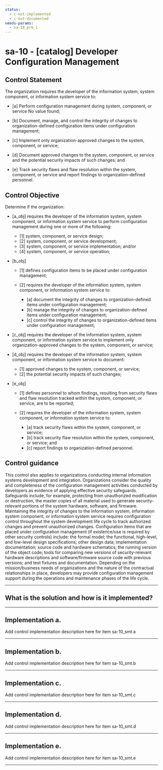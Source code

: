 ```yaml
---
status:
  - c-not-implemented
  - c-not-documented
needs-params:
  - sa-10_prm_1
---
```


# sa-10 - \[catalog\] Developer Configuration Management

## Control Statement

The organization requires the developer of the information system, system component, or information system service to:

- \[a\] Perform configuration management during system, component, or service No value found;

- \[b\] Document, manage, and control the integrity of changes to organization-defined configuration items under configuration management;

- \[c\] Implement only organization-approved changes to the system, component, or service;

- \[d\] Document approved changes to the system, component, or service and the potential security impacts of such changes; and

- \[e\] Track security flaws and flaw resolution within the system, component, or service and report findings to organization-defined personnel.

## Control Objective

Determine if the organization:

- \[a_obj\] requires the developer of the information system, system component, or information system service to perform configuration management during one or more of the following:

  - \[1\] system, component, or service design;
  - \[2\] system, component, or service development;
  - \[3\] system, component, or service implementation; and/or
  - \[4\] system, component, or service operation;

- \[b_obj\]

  - \[1\] defines configuration items to be placed under configuration management;
  - \[2\] requires the developer of the information system, system component, or information system service to:

    - \[a\] document the integrity of changes to organization-defined items under configuration management;
    - \[b\] manage the integrity of changes to organization-defined items under configuration management;
    - \[c\] control the integrity of changes to organization-defined items under configuration management;

- \[c_obj\] requires the developer of the information system, system component, or information system service to implement only organization-approved changes to the system, component, or service;

- \[d_obj\] requires the developer of the information system, system component, or information system service to document:

  - \[1\] approved changes to the system, component, or service;
  - \[2\] the potential security impacts of such changes;

- \[e_obj\]

  - \[1\] defines personnel to whom findings, resulting from security flaws and flaw resolution tracked within the system, component, or service, are to be reported;
  - \[2\] requires the developer of the information system, system component, or information system service to:

    - \[a\] track security flaws within the system, component, or service;
    - \[b\] track security flaw resolution within the system, component, or service; and
    - \[c\] report findings to organization-defined personnel.

## Control guidance

This control also applies to organizations conducting internal information systems development and integration. Organizations consider the quality and completeness of the configuration management activities conducted by developers as evidence of applying effective security safeguards. Safeguards include, for example, protecting from unauthorized modification or destruction, the master copies of all material used to generate security-relevant portions of the system hardware, software, and firmware. Maintaining the integrity of changes to the information system, information system component, or information system service requires configuration control throughout the system development life cycle to track authorized changes and prevent unauthorized changes. Configuration items that are placed under configuration management (if existence/use is required by other security controls) include: the formal model; the functional, high-level, and low-level design specifications; other design data; implementation documentation; source code and hardware schematics; the running version of the object code; tools for comparing new versions of security-relevant hardware descriptions and software/firmware source code with previous versions; and test fixtures and documentation. Depending on the mission/business needs of organizations and the nature of the contractual relationships in place, developers may provide configuration management support during the operations and maintenance phases of the life cycle.

______________________________________________________________________

## What is the solution and how is it implemented?

<!-- Please leave this section blank and enter implementation details in the parts below. -->

______________________________________________________________________

## Implementation a.

Add control implementation description here for item sa-10_smt.a

______________________________________________________________________

## Implementation b.

Add control implementation description here for item sa-10_smt.b

______________________________________________________________________

## Implementation c.

Add control implementation description here for item sa-10_smt.c

______________________________________________________________________

## Implementation d.

Add control implementation description here for item sa-10_smt.d

______________________________________________________________________

## Implementation e.

Add control implementation description here for item sa-10_smt.e

______________________________________________________________________
